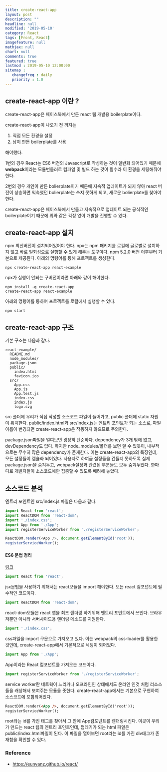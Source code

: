 ```yaml
---
title: create-react-app
layout: post
description: ""
headline: null
modified: '2019-05-10'
category: React
tags: [Front, React]
imagefeature: null
mathjax: null
chart: null
comments: true
featured: true
lastmod : 2019-05-10 12:00:00
sitemap :  
   changefreq : daily
   priority : 1.0
---
```


<!-- # create-react-app -->
  
## create-react-app 이란 ?  
  
create-react-app은 페이스북에서 만든 react 웹 개발용 boilerplate이다. 
  
create-react-app이 나오기 전 까지는  
1. 직접 모든 환경을 설정  
2. 남이 만든 boilerplate를 사용  
  
해야했다.
  
1번의 경우 React는 ES6 버전의 Javascript로 작성하는 것이 일반화 되어있기 때문에 **webpack**이라는 모듈번들러로 컴파일 및 빌드 하는 것이 필수라 이 환경을 세팅해줘야한다. 
  
2번의 경우 개인이 만든 bolierplate이기 때문에 지속적 업데이트가 되지 않아 react 버전이 상승하면 익숙했던 bolierplate는 쓰지 못하게 되고, 새로운 bolierplate를 찾아야 한다.  
  
create-react-app은 페이스북에서 만들고 지속적으로 업데이트 되는 공식적인 boilerplate이기 때문에 위와 같은 걱정 없이 개발을 진행할 수 있다.  
  
## create-react-app 설치  
  
npm 최신버전이 설치되어있어야 한다. npx는 npm 패키지를 로컬에 글로벌로 설치하지 않고 바로 일회성으로 실행할 수 있게 해주는 도구이다. npm 5.2.0 버전 이후부터 기본으로 제공된다. 아래의 명령어를 통해 프로젝트를 생성한다.
  
```shell
npx create-react-app react-example
```  
npx가 실행이 안되는 구버전이라면 아래와 같이 해야한다.
  
```shell
npm install -g create-react-app
create-react-app react-example
```  
  
아래의 명령어를 통하여 프로젝트를 로컬에서 실행할 수 있다.  
  
```shell    
npm start  
```
  
  
## create-react-app 구조  
  
기본 구조는 다음과 같다.
  
```
react-example/
  README.md
  node_modules/
  package.json
  public/
    index.html
    favicon.ico
  src/
    App.css
    App.js
    App.test.js
    index.css
    index.js
    logo.svg
```
  
src 폴더에 우리가 직접 작성할 소스코드 파일이 들어가고, public 폴더에 static 자원이 위치한다. public/index.html과 src/index.js는 엔트리 포인트가 되는 소스로, 파일이름이 변경되면 create-react-app은 작동하지 않으므로 주의한다.  
  
package.json파일을 얼여보면 굉장히 단순하다. dependency가 3개 밖에 없고, devDependency도 없다. 하지만 node_modules/폴더를 보면 알 수 있듯이, 내부적으로는 무수히 많은 dependency가 존재한다. 이는 create-react-app의 특징인데, 모든 설정들이 캡슐화 되어있다. 사용자로 하여금 설정들을 건들지 못하도록 실제 package.json을 숨겨두고, webpack설정과 관련된 부분들도 모두 숨겨두었다. 한마디로 개발자들이 소스코드에만 집중할 수 있도록 배려해 놓았다.
  
  
## 소스코드 분석
  
엔트리 포인트인 src/index.js 파일은 다음과 같다.
  
```javascript
import React from 'react';
import ReactDOM from 'react-dom';
import './index.css';
import App from './App';
import registerServiceWorker from './registerServiceWorker';

ReactDOM.render(<App />, document.getElementById('root'));
registerServiceWorker();
```
  
#### ES6 문법 정리
[링크](https://itstory.tk/entry/JavaScript-ES6-%EB%AC%B8%EB%B2%95-%EC%A0%95%EB%A6%AC)
  
```javascript  
import React from 'react';
```  
  
jsx문법을 사용하기 위해서는 react모듈을 import 해야한다. 모든 react 컴포넌트에 필수적인 코드이다.  
  
```javascript
import ReactDOM from 'react-dom';
```  
  
react-dom모듈은 react 앱을 최초 렌더링 하기위해 엔트리 포인트에서 쓰인다. 브라우저뿐만 아니라 서버사이드용 랜더링 메소드를 지원한다.  
  
```javascript
import './index.css';
```  
  
css파일을 import 구문으로 가져오고 있다. 이는 webpack의 css-loader를 활용한 것인데, create-react-app에서 기본적으로 세팅이 되어있다.  
  
```javascript
import App from './App';
```  
  
App이라는 React 컴포넌트를 가져오는 코드이다. 
  
```javascript
import registerServiceWorker from './registerServiceWorker';
```
service worker란 네트웍이 느리거나 오프라인인 상태에서도 온라인 인것 처럼 리소스들을 캐싱해서 보여주는 모듈을 뜻한다. create-react-app에서는 기본으로 구현하여 소스코드에 포함되어있다.  
  
```html
ReactDOM.render(<App />, document.getElementById('root'));
registerServiceWorker();
```  
  
root라는 id를 가진 태그를 찾아서 그 안에 App컴포넌트를 렌더링시킨다. 이곳이 우리가 만드는 react 웹의 엔트리 포인트인데, 껍데기가 되는 html 파일은 public/index.html파일이 된다. 이 파일을 열어보면 root라는 id를 가진 div태그가 존재함을 확인할 수 있다.  
  
  
  
### Reference  
- https://eunvanz.github.io/react/
